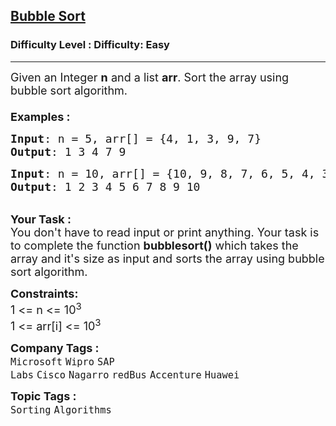 <h2><a href="https://www.geeksforgeeks.org/problems/bubble-sort/1?page=5&category=Arrays,Mathematical,Sorting,Searching,Binary%20Search,two-pointer-algorithm,sliding-window,prefix-sum,Kadane&sortBy=submissions">Bubble Sort</a></h2><h3>Difficulty Level : Difficulty: Easy</h3><hr><div class="problems_problem_content__Xm_eO"><p><span style="font-size: 18px;">Given an Integer <strong>n</strong> and a list <strong>arr</strong>. Sort the array using bubble sort algorithm.</span><br><span style="font-size: 18px;"><strong><br>Examples :<br></strong></span></p>
<pre><span style="font-size: 18px;"><strong>Input</strong>: n = 5, arr[] = {4, 1, 3, 9, 7}
<strong>Output</strong>: 1 3 4 7 9</span>
</pre>
<pre><span style="font-size: 18px;"><strong>Input</strong>: n = 10, arr[] = {10, 9, 8, 7, 6, 5, 4, 3, 2, 1}
<strong>Output</strong>: 1 2 3 4 5 6 7 8 9 10</span>
</pre>
<div><br><strong><span style="font-size: 18px;">Your Task :&nbsp;</span></strong></div>
<div><span style="font-size: 18px;">You don't have to read input or print anything. Your task is to complete the function <strong>bubblesort()</strong> which takes the array and it's size as input and sorts the array using bubble sort algorithm.</span></div>
<p><span style="font-size: 18px;"><strong>Constraints:</strong><br>1 &lt;= n &lt;= 10<sup>3</sup><br>1 &lt;= arr[i] &lt;= 10<sup>3</sup></span></p></div><p><span style=font-size:18px><strong>Company Tags : </strong><br><code>Microsoft</code>&nbsp;<code>Wipro</code>&nbsp;<code>SAP Labs</code>&nbsp;<code>Cisco</code>&nbsp;<code>Nagarro</code>&nbsp;<code>redBus</code>&nbsp;<code>Accenture</code>&nbsp;<code>Huawei</code>&nbsp;<br><p><span style=font-size:18px><strong>Topic Tags : </strong><br><code>Sorting</code>&nbsp;<code>Algorithms</code>&nbsp;